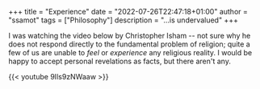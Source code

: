 +++
title = "Experience"
date = "2022-07-26T22:47:18+01:00"
author = "ssamot"
tags = ["Philosophy"]
description = "...is undervalued"
+++

I was watching the video below by Christopher Isham -- not sure why he does not respond directly to the fundamental problem of religion; quite a few of us are unable to *feel* or *experience* any religious reality. I would be happy to accept personal revelations as facts, but there aren't any. 

{{< youtube 9Ils9zNWaaw >}}

